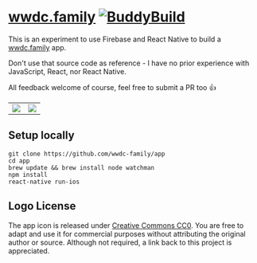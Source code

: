 # [wwdc.family](https://wwdc.family) [![BuddyBuild](https://dashboard.buddybuild.com/api/statusImage?appID=58efdeba55bb3d00016b40a6&branch=master&build=latest)](https://dashboard.buddybuild.com/apps/58efdeba55bb3d00016b40a6/build/latest?branch=master)

This is an experiment to use Firebase and React Native to build a [wwdc.family](https://wwdc.family) app. 

Don't use that source code as reference - I have no prior experience with JavaScript, React, nor React Native. 

All feedback welcome of course, feel free to submit a PR too 👍

<table>
  <tr>
    <td>
      <img src="design/Screenshot1.png" />
    </td>
    <td>
      <img src="design/Screenshot2.png" />
    </td>
  </tr>
</table>

## Setup locally

```
git clone https://github.com/wwdc-family/app
cd app
brew update && brew install node watchman
npm install
react-native run-ios
```

## Logo License

The app icon is released under [Creative Commons CC0](https://creativecommons.org/publicdomain/zero/1.0/deed.en). You are free to adapt and use it for commercial purposes without attributing the original author or source. Although not required, a link back to this project is appreciated.


